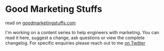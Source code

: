 # Good Marketing Stuffs

read on [goodmarketingstuffs.com](https://goodmarketingstuffs.com)

I'm working on a content series to help engineers with marketing. You can read it here, suggest a change, ask questions or view the complete changelog. For specific enquiries please reach out to me [on Twitter](https://twitter.com/clementrog)

